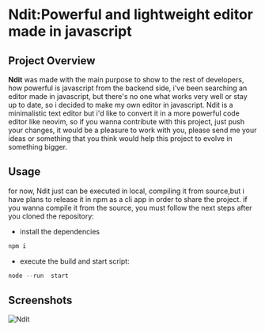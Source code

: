 # **Ndit:Powerful and lightweight editor made in javascript**

## **Project Overview**

**Ndit** was made with the main purpose to show to the rest of developers,
how powerful is javascript from the backend side, i've been searching an editor
made in javascript, but there's no one what works very well or stay up to date,
so i decided to make my own editor in javascript. Ndit is a minimalistic
text editor but i'd like to convert it in a more powerful code editor like
neovim, so if you wanna contribute with this project, just push your changes, it
would be a pleasure to work with you, please send me your ideas or something
that you think would help this project to evolve in something bigger.

## **Usage**
for now, Ndit just can be executed in local, compiling it from source,but
i have plans to release it in npm as a cli app in order to share the project.
if you wanna compile it from the source, you must follow the next steps after
you cloned the repository:

* install the dependencies
```javascript
npm i
```
* execute the build and start script:
```javascript
node --run  start
```

## **Screenshots**

![Ndit](./public/Ndit.png)
